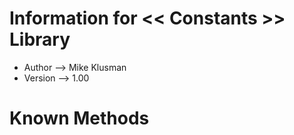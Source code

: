 # Information for << Constants >> Library

* Author --> Mike Klusman
* Version --> 1.00

# Known Methods

